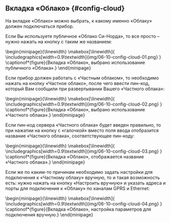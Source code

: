 ## Вкладка «Облако» {#config-cloud}

На вкладке «Облако» можно  выбрать, к какому именно «Облаку» должен подключаться прибор.

Если Вы используете публичное «Облако Си-Норда», то все просто – нужно нажать на кнопку с таким же названием:

\begin{minipage}{\linewidth}
	\makebox[\linewidth]{
 		\includegraphics[width=0.9\textwidth]{img/06-10-config-cloud-01.png}
 	}
	\captionof*{figure}{Вкладка «Облако», выбрано использование публичного «Облака».}
\end{minipage}

Если прибор должен работать с «Частным облаком», то необходимо нажать на кнопку «Частное облако», после чего ввести пин-код, который Вам сообщили при развертывании Вашего «Частного облака»:

\begin{minipage}{\linewidth}
	\makebox[\linewidth]{
 		\includegraphics[width=0.9\textwidth]{img/06-10-config-cloud-02.png}
 	}
	\captionof*{figure}{Вкладка «Облако», выбрано использование «Частного облака».}
\end{minipage}

Если пин-код сервера «Частного облака» будет введен правильно, то при нажатии на кнопку с «галочкой» вместо поля ввода отобразится название «Частного облака», соответствующее пин-коду:

\begin{minipage}{\linewidth}
	\makebox[\linewidth]{
 		\includegraphics[width=0.9\textwidth]{img/06-10-config-cloud-03.png}
 	}
	\captionof*{figure}{Вкладка «Облако», отображается название «Частного облака».}
\end{minipage}

Если же по каким-то причинам необходимо задать настройки для подключения к «Частному облаку» вручную, то и такая возможность есть: нужно нажать на кнопку «Настроить вручную» и указать адреса и порты для подключения к «Облаку» по каналам GPRS и Ethernet:

\begin{minipage}{\linewidth}
	\makebox[\linewidth]{
 		\includegraphics[width=0.9\textwidth]{img/06-10-config-cloud-04.png}
 	}
	\captionof*{figure}{Вкладка «Облако», настройка параметров для подключения вручную.}
\end{minipage}
